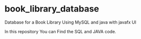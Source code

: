 # book_library_database
Database for a Book Library Using MySQL and java with javafx UI

In this repository You can Find the SQL and JAVA code.
